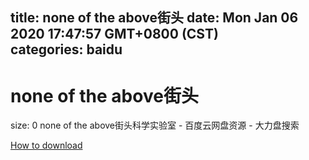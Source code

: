 
title: none of the above街头
date: Mon Jan 06 2020 17:47:57 GMT+0800 (CST)    
categories: baidu
---

# none of the above街头
size: 0
 none of the above街头科学实验室 - 百度云网盘资源 - 大力盘搜索
 

[How to download](https://bpcam.bemobtrk.com/go/2ceec3aa-1ca2-46d6-b9ff-aaa5c184517c?jno=1609)